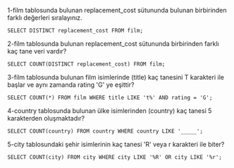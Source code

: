 1-film tablosunda bulunan replacement_cost sütununda bulunan birbirinden farklı değerleri sıralayınız.

`SELECT DISTINCT replacement_cost FROM film;`

2-film tablosunda bulunan replacement_cost sütununda birbirinden farklı kaç tane veri vardır?

`SELECT COUNT(DISTINCT replacement_cost) FROM film; `

3-film tablosunda bulunan film isimlerinde (title) kaç tanesini T karakteri ile başlar ve aynı zamanda rating 'G' ye eşittir?

`SELECT COUNT(*) FROM film
WHERE title LIKE 't%' AND rating = 'G'; `

4-country tablosunda bulunan ülke isimlerinden (country) kaç tanesi 5 karakterden oluşmaktadır?

`SELECT COUNT(country) FROM country
WHERE country LIKE '_____';`

5-city tablosundaki şehir isimlerinin kaç tanesi 'R' veya r karakteri ile biter?

`SELECT COUNT(city) FROM city WHERE city LIKE '%R' OR city LIKE '%r'; `
